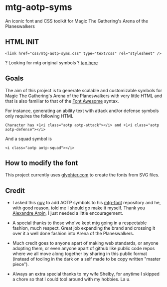 # mtg-aotp-syms
An iconic font and CSS toolkit for Magic The Gathering's Arena of the Planeswalkers

## HTML INIT
    <link href="css/mtg-aotp-syms.css" type="text/css" rel="stylesheet" />

? Looking for mtg original symbols ? [tap here](https://github.com/AlexandreArpin/mtg-font)


## Goals

The aim of this project is to generate scalable and customizable symbols for Magic The Gathering's Arena of the Planeswalkers with very little HTML and that is also familiar to that of the [Font Awesome](https://fortawesome.github.io/Font-Awesome/) syntax.

For instance, generating an ability text with attack and/or defense symbols only requires the following HTML

    Character has +1<i class="aotp aotp-attack"></i> and +1<i class="aotp aotp-defense"></i>

And a squad symbol is

    <i class="aotp aotp-squad"></i>


## How to modify the font

This project currently uses [glyphter.com](https://glyphter.com/) to create the fonts from SVG files.


## Credit

- I asked this [guy](https://github.com/AlexandreArpin) to add AOTP symbols to his [mtg-font](https://github.com/AlexandreArpin/mtg-font) repository and he, with good reason, told me I should go make it myself. Thank you [Alexandre Arpin](https://github.com/AlexandreArpin), I just needed a little encouragement.

- A special thanks to those who've kept mtg going in a respectable fashion, much respect. Great job expanding the brand and crossing it over it a well done fashion into Arena of the Planeswalkers.

- Much credit goes to anyone apart of making web standards, or anyone adopting them, or even anyone apart of github like public code repos where we all move along together by sharing in this public format (instead of tooling in the dark on a self made to be copy written "master piece").

- Always an extra special thanks to my wife Shelby, for anytime I skipped a chore so that I could tool around with my hobbies. La u.